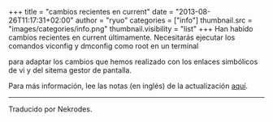+++
title = "cambios recientes en current"
date = "2013-08-26T11:17:31+02:00"
author = "ryuo"
categories = ["info"]
thumbnail.src = "images/categories/info.png"
thumbnail.visibility = "list"
+++
Han habido cambios recientes en current últimamente. Necesitarás ejecutar los comandos viconfig y dmconfig como root en un terminal  

 para adaptar los cambios que hemos realizado con los enlaces simbólicos de vi y del sitema gestor de pantalla.  

 Para más información, lee las notas (en inglés) de la actualización [aquí](/docs/upgrade.html).  

  



---


 Traducido por Nekrodes.